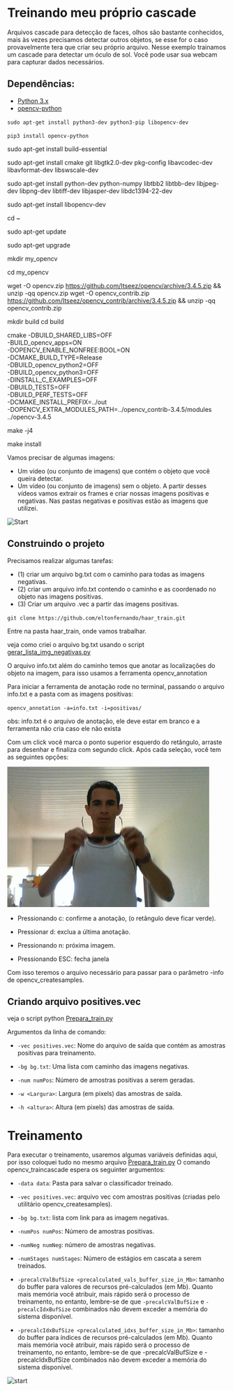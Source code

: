 # Treinando meu próprio cascade
Arquivos cascade para detecção de faces, olhos são bastante conhecidos, mais às vezes precisamos detectar outros objetos, se esse for o caso provavelmente tera que criar seu próprio arquivo. Nesse exemplo trainamos um cascade para detectar um óculo de sol. Você pode usar sua webcam para capturar dados necessários.

## Dependências:
- [Python 3.x](https://www.python.org/)
- [opencv-python](https://pypi.org/project/opencv-python/)

`sudo apt-get install python3-dev python3-pip libopencv-dev`

`pip3 install opencv-python`

sudo apt-get install build-essential

sudo apt-get install cmake git libgtk2.0-dev pkg-config libavcodec-dev libavformat-dev libswscale-dev

sudo apt-get install python-dev python-numpy libtbb2 libtbb-dev libjpeg-dev libpng-dev libtiff-dev libjasper-dev libdc1394-22-dev

sudo apt-get install libopencv-dev

cd ~

sudo apt-get update

sudo apt-get upgrade

mkdir my_opencv

cd my_opencv

wget -O opencv.zip https://github.com/Itseez/opencv/archive/3.4.5.zip && unzip -qq opencv.zip
wget -O opencv_contrib.zip https://github.com/Itseez/opencv_contrib/archive/3.4.5.zip && unzip -qq opencv_contrib.zip

mkdir build
cd build

cmake -DBUILD_SHARED_LIBS=OFF \
          -BUILD_opencv_apps=ON \
          -DOPENCV_ENABLE_NONFREE:BOOL=ON \
          -DCMAKE_BUILD_TYPE=Release \
          -DBUILD_opencv_python2=OFF \
          -DBUILD_opencv_python3=OFF \
          -DINSTALL_C_EXAMPLES=OFF \
          -DBUILD_TESTS=OFF \
          -DBUILD_PERF_TESTS=OFF \
          -DCMAKE_INSTALL_PREFIX=../out \
          -DOPENCV_EXTRA_MODULES_PATH=../opencv_contrib-3.4.5/modules \
          ../opencv-3.4.5

make -j4

make install



Vamos precisar de algumas imagens:
* Um vídeo (ou conjunto de imagens) que contém o objeto que você queira detectar.
* Um vídeo (ou conjunto de imagens) sem o objeto.
A partir desses vídeos vamos extrair os frames e criar nossas imagens positivas e negativas.
Nas pastas negativas e positivas estão as imagens que utilizei.

![Start](./gif/animation.gif)

## Construindo o projeto

Precisamos realizar algumas tarefas:
- (1) criar um arquivo bg.txt com o caminho para todas  as imagens negativas.
- (2) criar um arquivo info.txt contendo o caminho e as coordenado no objeto nas imagens positivas.
- (3) Criar um arquivo .vec a partir das imagens positivas.
 
`git clone https://github.com/eltonfernando/haar_train.git`

Entre na pasta haar_train, onde vamos trabalhar.

veja como criei o arquivo bg.txt usando o script [gerar_lista_img_negativas.py](gerar_lista_img_negativas.py)

O arquivo info.txt além do caminho temos que anotar as localizações do objeto na imagem, para isso usamos a ferramenta opencv_annotation 

Para iniciar a ferramenta de anotação rode no terminal, passando o arquivo info.txt e a pasta com as imagens positivas:

`opencv_annotation -a=info.txt -i=positivas/`

obs: info.txt é o arquivo de anotação, ele deve estar em branco e a ferramenta não cria caso ele não exista

Com um click você marca o ponto superior esquerdo do retângulo, arraste para desenhar e finaliza com segundo click. Após cada seleção, você tem as seguintes opções:

![start](./gif/annotation.gif)

* Pressionando c: confirme a anotação, (o retângulo deve ficar verde).

* Pressionar d: exclua a última anotação.

* Pressionando n: próxima imagem.

* Pressionando ESC: fecha janela

Com isso teremos o arquivo necessário para passar para o parâmetro -info de opencv_createsamples.

## Criando arquivo positives.vec

veja o script python [Prepara_train.py](Prepara_train.py)

Argumentos da linha de comando:

* `-vec positives.vec`: Nome do arquivo de saída que contém as amostras positivas para treinamento.

* `-bg bg.txt`: Uma lista com caminho das imagens negativas.

* `-num numPos`: Número de amostras positivas a serem geradas.

* `-w <Largura>`: Largura (em pixels) das amostras de saída.

* `-h <altura>`: Altura (em pixels) das amostras de saída.

# Treinamento

Para executar o treinamento, usaremos algumas variáveis definidas aqui, por isso coloquei tudo no mesmo arquivo [Prepara_train.py](Prepara_train.py) O comando opencv_traincascade espera os seguinter argumentos:

* `-data data`: Pasta para salvar o classificador treinado.

* `-vec positives.vec`: arquivo vec com amostras positivas (criadas pelo utilitário opencv_createsamples).

* `-bg bg.txt`: lista com link para as imagem negativas.
* `-numPos numPos`: Número de amostras positivas.

* `-numNeg numNeg`: número de amostras negativas.

* `-numStages numStages`: Número de estágios em cascata a serem treinados.

* `-precalcValBufSize <precalculated_vals_buffer_size_in_Mb>`: tamanho do buffer para valores de recursos pré-calculados (em Mb). Quanto mais memória você atribuir, mais rápido será o processo de treinamento, no entanto, lembre-se de que `-precalcValBufSize` e 
`-precalcIdxBufSize` combinados não devem exceder a memória do sistema disponível.

* `-precalcIdxBufSize <precalculated_idxs_buffer_size_in_Mb>`: tamanho do buffer para índices de recursos pré-calculados (em Mb). Quanto mais memória você atribuir, mais rápido será o processo de treinamento, no entanto, lembre-se de que -precalcValBufSize e -precalcIdxBufSize combinados não devem exceder a memória do sistema disponível.

![start](./gif/model_oculos.gif)
